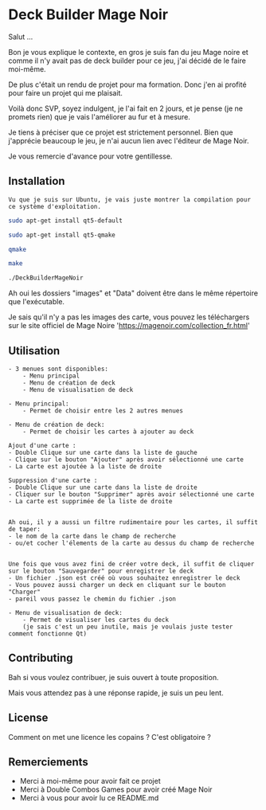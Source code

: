 # Deck Builder Mage Noir

Salut ... 

Bon je vous explique le contexte, en gros je suis fan du jeu Mage noire et comme il n'y avait pas de deck builder pour ce jeu, j'ai décidé de le faire moi-même.

De plus c'était un rendu de projet pour ma formation. Donc j'en ai profité pour faire un projet qui me plaisait.

Voilà donc SVP, soyez indulgent, je l'ai fait en 2 jours, et je pense (je ne promets rien) que je vais l'améliorer au fur et à mesure.

Je tiens à préciser que ce projet est strictement personnel. Bien que j'apprécie beaucoup le jeu, je n'ai aucun lien avec l'éditeur de Mage Noir.

Je vous remercie d'avance pour votre gentillesse.

## Installation
    Vu que je suis sur Ubuntu, je vais juste montrer la compilation pour ce système d'exploitation.

```bash
sudo apt-get install qt5-default
```
```bash
sudo apt-get install qt5-qmake
```
```bash
qmake
```
```bash
make
```
```bash
./DeckBuilderMageNoir
```

Ah oui les dossiers "images" et "Data" doivent être dans le même répertoire que l'exécutable.

Je sais qu'il n'y a pas les images des carte, vous pouvez les téléchargers sur le site officiel de Mage Noire 'https://magenoir.com/collection_fr.html'

## Utilisation
````
- 3 menues sont disponibles:
    - Menu principal
    - Menu de création de deck
    - Menu de visualisation de deck
````
````
- Menu principal:
    - Permet de choisir entre les 2 autres menues
````

````
- Menu de création de deck:
    - Permet de choisir les cartes à ajouter au deck

Ajout d'une carte :
- Double Clique sur une carte dans la liste de gauche 
- Clique sur le bouton "Ajouter" après avoir sélectionné une carte
- La carte est ajoutée à la liste de droite

Suppression d'une carte :
- Double Clique sur une carte dans la liste de droite
- Cliquer sur le bouton "Supprimer" après avoir sélectionné une carte
- La carte est supprimée de la liste de droite
    
    
Ah oui, il y a aussi un filtre rudimentaire pour les cartes, il suffit de taper:
- le nom de la carte dans le champ de recherche
- ou/et cocher l'élements de la carte au dessus du champ de recherche


Une fois que vous avez fini de créer votre deck, il suffit de cliquer sur le bouton "Sauvegarder" pour enregistrer le deck
- Un fichier .json est créé où vous souhaitez enregistrer le deck
- Vous pouvez aussi charger un deck en cliquant sur le bouton "Charger"
- pareil vous passez le chemin du fichier .json

````

````
- Menu de visualisation de deck:
    - Permet de visualiser les cartes du deck
    (je sais c'est un peu inutile, mais je voulais juste tester comment fonctionne Qt)

````

## Contributing

Bah si vous voulez contribuer, je suis ouvert à toute proposition.

Mais vous attendez pas à une réponse rapide, je suis un peu lent.

## License

Comment on met une licence les copains ?
C'est obligatoire ?

## Remerciements

- Merci à moi-même pour avoir fait ce projet
- Merci à Double Combos Games pour avoir créé Mage Noir
- Merci à vous pour avoir lu ce README.md

